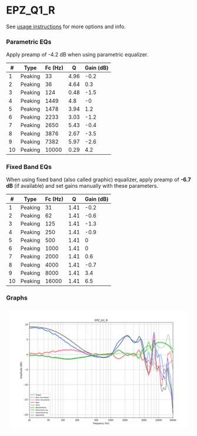 # EPZ_Q1_R
See [usage instructions](https://github.com/jaakkopasanen/AutoEq#usage) for more options and info.

### Parametric EQs
Apply preamp of -4.2 dB when using parametric equalizer.

|   # | Type    |   Fc (Hz) |    Q |   Gain (dB) |
|-----|---------|-----------|------|-------------|
|   1 | Peaking |        33 | 4.96 |        -0.2 |
|   2 | Peaking |        36 | 4.64 |         0.3 |
|   3 | Peaking |       124 | 0.48 |        -1.5 |
|   4 | Peaking |      1449 | 4.8  |        -0   |
|   5 | Peaking |      1478 | 3.94 |         1.2 |
|   6 | Peaking |      2233 | 3.03 |        -1.2 |
|   7 | Peaking |      2650 | 5.43 |        -0.4 |
|   8 | Peaking |      3876 | 2.67 |        -3.5 |
|   9 | Peaking |      7382 | 5.97 |        -2.6 |
|  10 | Peaking |     10000 | 0.29 |         4.2 |

### Fixed Band EQs
When using fixed band (also called graphic) equalizer, apply preamp of **-6.7 dB** (if available) and set gains manually with these parameters.

|   # | Type    |   Fc (Hz) |    Q |   Gain (dB) |
|-----|---------|-----------|------|-------------|
|   1 | Peaking |        31 | 1.41 |        -0.2 |
|   2 | Peaking |        62 | 1.41 |        -0.6 |
|   3 | Peaking |       125 | 1.41 |        -1.3 |
|   4 | Peaking |       250 | 1.41 |        -0.9 |
|   5 | Peaking |       500 | 1.41 |         0   |
|   6 | Peaking |      1000 | 1.41 |         0   |
|   7 | Peaking |      2000 | 1.41 |         0.6 |
|   8 | Peaking |      4000 | 1.41 |        -0.7 |
|   9 | Peaking |      8000 | 1.41 |         3.4 |
|  10 | Peaking |     16000 | 1.41 |         6.5 |

### Graphs
![](./EPZ_Q1_R.png)
